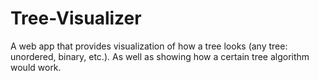 # Tree-Visualizer
A web app that provides visualization of how a tree looks (any tree: unordered, binary, etc.).  As well as showing how a certain tree algorithm would work.
